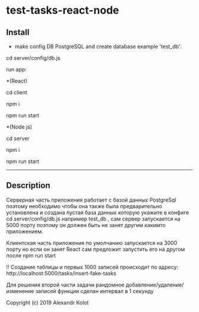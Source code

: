 # test-tasks-react-node

## Install

* make config DB PostgreSQL and create database example 'test_db':

cd server/config/db.js

run app:

*(React) 

cd client

npm i

npm run start

*(Node js) 

cd server

npm i

npm run start

---


## Description

Cерверная часть приложения работает c базой данных PostgreSql поэтому необходимо чтобы она также была предварительно установлена и создана пустая база данных которую укажите в конфиге cd server/config/db.js например test_db , сам сервер запускается на 5000 порту поэтому он должен быть не занят другим какимто приложением.

Клиентская часть приложения по умолчанию запускается на 3000 порту но если он занят React сам предложит запустить его на другом после npm run start

!! Создание таблицы и первых 1000 записей происходит по адресу: http://localhost:5000/tasks/insert-fake-tasks

Для решения второй части задачи рандомное добавление/удаление/изменение записей функции сделан интервал в 1 секунду


Copyright (c) 2019 Alexandr Kolot 
